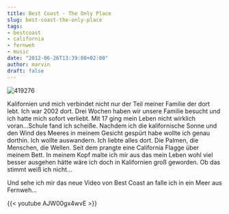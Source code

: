 ```yaml
---
title: Best Coast - The Only Place
slug: best-coast-the-only-place
tags:
- bestcoast
- california
- fernweh
- music
date: "2012-06-26T13:39:00+02:00"
author: marvin
draft: false
---
```

![419276](/images/419276.png)

Kalifornien und mich verbindet nicht nur der Teil meiner Familie der
dort lebt. Ich war 2002 dort. Drei Wochen haben wir unsere Familie
besucht und ich hatte mich sofort verliebt. Mit 17 ging mein Leben nicht
wirklich voran...Schule fand ich scheiße. Nachdem ich die kalifornische
Sonne und den Wind des Meeres in meinem Gesicht gespürt habe wollte ich
genau dorthin. Ich wollte auswandern. Ich liebte alles dort. Die Palmen,
die Menschen, die Wellen. Seit dem prangte eine California Flagge über
meinem Bett. In meinem Kopf malte ich mir aus das mein Leben wohl viel
besser ausgehen hätte wäre ich doch in Kalifornien groß geworden. Ob das
stimmt weiß ich nicht...

Und sehe ich mir das neue Video von Best Coast an falle ich in ein Meer
aus Fernweh...

{{< youtube AJW00gx4wvE >}}